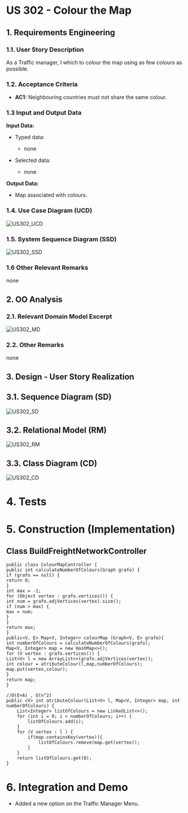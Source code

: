 # US 302 - Colour the Map

## 1. Requirements Engineering


### 1.1. User Story Description


As a Traffic manager, I which to colour the map using as few colours as possible.


### 1.2. Acceptance Criteria

* **AC1:** Neighbouring countries must not share the same colour.


### 1.3 Input and Output Data


**Input Data:**

* Typed data:
	* none

* Selected data:
    * none

**Output Data:**
* Map associated with colours.

### 1.4. Use Case Diagram (UCD)

![US302_UCD](US302_UCD.svg)

### 1.5. System Sequence Diagram (SSD)

![US302_SSD](US302_SSD.svg)

### 1.6 Other Relevant Remarks

none

## 2. OO Analysis

### 2.1. Relevant Domain Model Excerpt 

![US302_MD](US302_MD.svg)

### 2.2. Other Remarks

none

## 3. Design - User Story Realization 

## 3.1. Sequence Diagram (SD)

![US302_SD](US302_SD.svg)

## 3.2. Relational Model (RM)

![US302_RM](US302_RM.svg)

## 3.3. Class Diagram (CD)

![US302_CD](US302_CD.svg)

# 4. Tests 

       

# 5. Construction (Implementation)

## Class BuildFreightNetworkController
    public class ColourMapController {
    public int calculateNumberOfColours(Graph grafo) {
    if (grafo == null) {
    return 0;
    }
    int max = -1;
    for (Object vertex : grafo.vertices()) {
    int num = grafo.adjVertices(vertex).size();
    if (num > max) {
    max = num;
    }
    }
    return max;
    }
    public<V, E> Map<V, Integer> colourMap (Graph<V, E> grafo){
    int numberOfColours = calculateNumberOfColours(grafo);
    Map<V, Integer> map = new HashMap<>();
    for (V vertex : grafo.vertices()) {
    List<V> l = new ArrayList<>(grafo.adjVertices(vertex));
    int colour = atributeColour(l,map,numberOfColours);
    map.put(vertex,colour);
    }
    return map;
    }

    //O(E+A) , O(n^2)
    public <V> int atributeColour(List<V> l, Map<V, Integer> map, int numberOfColours) {
        List<Integer> listOfColours = new LinkedList<>();
        for (int i = 0; i < numberOfColours; i++) {
            listOfColours.add(i);
        }
        for (V vertex : l ) {
            if(map.containsKey(vertex)){
                listOfColours.remove(map.get(vertex));
            }
        }
        return listOfColours.get(0);
    }

# 6. Integration and Demo 

* Added a new option on the Traffic Manager Menu.